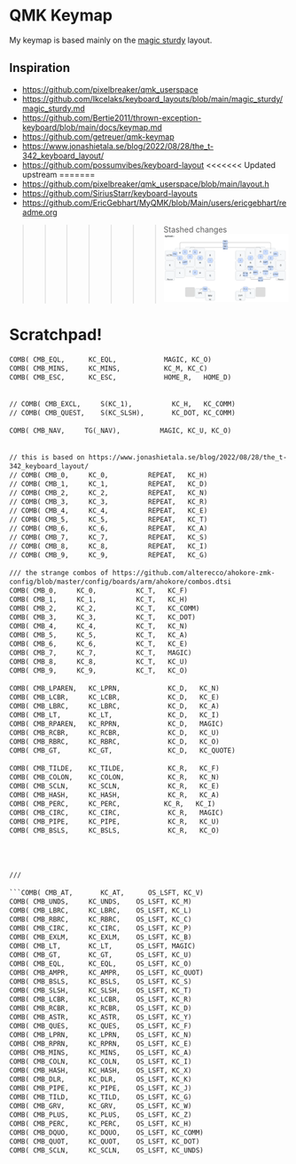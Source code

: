 # QMK Keymap

My keymap is based mainly on the [magic sturdy](https://github.com/Ikcelaks/keyboard_layouts/blob/main/magic_sturdy/magic_sturdy.md) layout.




## Inspiration
- https://github.com/pixelbreaker/qmk_userspace
- https://github.com/Ikcelaks/keyboard_layouts/blob/main/magic_sturdy/magic_sturdy.md
- https://github.com/Bertie2011/thrown-exception-keyboard/blob/main/docs/keymap.md
- https://github.com/getreuer/qmk-keymap
- https://www.jonashietala.se/blog/2022/08/28/the_t-342_keyboard_layout/
- https://github.com/possumvibes/keyboard-layout
<<<<<<< Updated upstream
=======
- https://github.com/pixelbreaker/qmk_userspace/blob/main/layout.h
- https://github.com/SiriusStarr/keyboard-layouts
- https://github.com/EricGebhart/MyQMK/blob/Main/users/ericgebhart/readme.org
>>>>>>> Stashed changes
![Alt text](aptmak.png)

# Scratchpad!

```
COMB( CMB_EQL,      KC_EQL,            MAGIC, KC_O)
COMB( CMB_MINS,     KC_MINS,           KC_M, KC_C)
COMB( CMB_ESC,      KC_ESC,            HOME_R,   HOME_D)


// COMB( CMB_EXCL,     S(KC_1),          KC_H,   KC_COMM) 
// COMB( CMB_QUEST,    S(KC_SLSH),       KC_DOT, KC_COMM) 

COMB( CMB_NAV,     TG(_NAV),          MAGIC, KC_U, KC_O)  


// this is based on https://www.jonashietala.se/blog/2022/08/28/the_t-342_keyboard_layout/
// COMB( CMB_0,     KC_0,          REPEAT,   KC_H) 
// COMB( CMB_1,     KC_1,          REPEAT,   KC_D) 
// COMB( CMB_2,     KC_2,          REPEAT,   KC_N) 
// COMB( CMB_3,     KC_3,          REPEAT,   KC_R) 
// COMB( CMB_4,     KC_4,          REPEAT,   KC_E) 
// COMB( CMB_5,     KC_5,          REPEAT,   KC_T) 
// COMB( CMB_6,     KC_6,          REPEAT,   KC_A) 
// COMB( CMB_7,     KC_7,          REPEAT,   KC_S) 
// COMB( CMB_8,     KC_8,          REPEAT,   KC_I) 
// COMB( CMB_9,     KC_9,          REPEAT,   KC_G) 

/// the strange combos of https://github.com/alterecco/ahokore-zmk-config/blob/master/config/boards/arm/ahokore/combos.dtsi
COMB( CMB_0,     KC_0,          KC_T,   KC_F) 
COMB( CMB_1,     KC_1,          KC_T,   KC_H) 
COMB( CMB_2,     KC_2,          KC_T,   KC_COMM) 
COMB( CMB_3,     KC_3,          KC_T,   KC_DOT) 
COMB( CMB_4,     KC_4,          KC_T,   KC_N) 
COMB( CMB_5,     KC_5,          KC_T,   KC_A) 
COMB( CMB_6,     KC_6,          KC_T,   KC_E) 
COMB( CMB_7,     KC_7,          KC_T,   MAGIC) 
COMB( CMB_8,     KC_8,          KC_T,   KC_U) 
COMB( CMB_9,     KC_9,          KC_T,   KC_O) 

COMB( CMB_LPAREN,   KC_LPRN,            KC_D,   KC_N) 
COMB( CMB_LCBR,     KC_LCBR,            KC_D,   KC_E) 
COMB( CMB_LBRC,     KC_LBRC,            KC_D,   KC_A) 
COMB( CMB_LT,       KC_LT,              KC_D,   KC_I) 
COMB( CMB_RPAREN,   KC_RPRN,            KC_D,   MAGIC) 
COMB( CMB_RCBR,     KC_RCBR,            KC_D,   KC_U) 
COMB( CMB_RBRC,     KC_RBRC,            KC_D,   KC_O) 
COMB( CMB_GT,       KC_GT,              KC_D,   KC_QUOTE) 

COMB( CMB_TILDE,    KC_TILDE,           KC_R,   KC_F) 
COMB( CMB_COLON,    KC_COLON,           KC_R,   KC_N) 
COMB( CMB_SCLN,     KC_SCLN,            KC_R,   KC_E) 
COMB( CMB_HASH,     KC_HASH,            KC_R,   KC_A) 
COMB( CMB_PERC,     KC_PERC,           KC_R,   KC_I) 
COMB( CMB_CIRC,     KC_CIRC,            KC_R,   MAGIC) 
COMB( CMB_PIPE,     KC_PIPE,            KC_R,   KC_U) 
COMB( CMB_BSLS,     KC_BSLS,            KC_R,   KC_O) 




///

```COMB( CMB_AT,       KC_AT,      OS_LSFT, KC_V)
COMB( CMB_UNDS,     KC_UNDS,    OS_LSFT, KC_M)
COMB( CMB_LBRC,     KC_LBRC,    OS_LSFT, KC_L)
COMB( CMB_RBRC,     KC_RBRC,    OS_LSFT, KC_C)
COMB( CMB_CIRC,     KC_CIRC,    OS_LSFT, KC_P)
COMB( CMB_EXLM,     KC_EXLM,    OS_LSFT, KC_B)
COMB( CMB_LT,       KC_LT,      OS_LSFT, MAGIC)
COMB( CMB_GT,       KC_GT,      OS_LSFT, KC_U)
COMB( CMB_EQL,      KC_EQL,     OS_LSFT, KC_O)
COMB( CMB_AMPR,     KC_AMPR,    OS_LSFT, KC_QUOT)                
COMB( CMB_BSLS,     KC_BSLS,    OS_LSFT, KC_S)
COMB( CMB_SLSH,     KC_SLSH,    OS_LSFT, KC_T)
COMB( CMB_LCBR,     KC_LCBR,    OS_LSFT, KC_R)
COMB( CMB_RCBR,     KC_RCBR,    OS_LSFT, KC_D)
COMB( CMB_ASTR,     KC_ASTR,    OS_LSFT, KC_Y)
COMB( CMB_QUES,     KC_QUES,    OS_LSFT, KC_F)
COMB( CMB_LPRN,     KC_LPRN,    OS_LSFT, KC_N)
COMB( CMB_RPRN,     KC_RPRN,    OS_LSFT, KC_E)
COMB( CMB_MINS,     KC_MINS,    OS_LSFT, KC_A)
COMB( CMB_COLN,     KC_COLN,    OS_LSFT, KC_I)
COMB( CMB_HASH,     KC_HASH,    OS_LSFT, KC_X)
COMB( CMB_DLR,      KC_DLR,     OS_LSFT, KC_K)
COMB( CMB_PIPE,     KC_PIPE,    OS_LSFT, KC_J)
COMB( CMB_TILD,     KC_TILD,    OS_LSFT, KC_G)
COMB( CMB_GRV,      KC_GRV,     OS_LSFT, KC_W)
COMB( CMB_PLUS,     KC_PLUS,    OS_LSFT, KC_Z) 
COMB( CMB_PERC,     KC_PERC,    OS_LSFT, KC_H)
COMB( CMB_DQUO,     KC_DQUO,    OS_LSFT, KC_COMM) 
COMB( CMB_QUOT,     KC_QUOT,    OS_LSFT, KC_DOT) 
COMB( CMB_SCLN,     KC_SCLN,    OS_LSFT, KC_UNDS)        